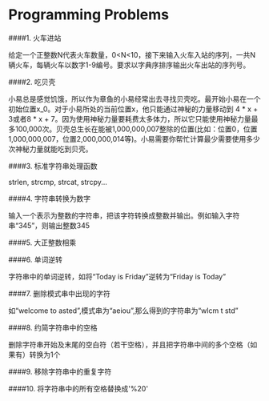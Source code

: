 # Programming Problems

####1. 火车进站    

给定一个正整数N代表火车数量，0<N<10，接下来输入火车入站的序列，一共N辆火车，每辆火车以数字1-9编号。要求以字典序排序输出火车出站的序列号。

####2. 吃贝壳

小易总是感觉饥饿，所以作为章鱼的小易经常出去寻找贝壳吃。最开始小易在一个初始位置x_0。对于小易所处的当前位置x，他只能通过神秘的力量移动到 4 * x + 3或者8 * x + 7。因为使用神秘力量要耗费太多体力，所以它只能使用神秘力量最多100,000次。贝壳总生长在能被1,000,000,007整除的位置(比如：位置0，位置1,000,000,007，位置2,000,000,014等)。小易需要你帮忙计算最少需要使用多少次神秘力量就能吃到贝壳。

####3. 标准字符串处理函数

strlen, strcmp, strcat, strcpy...

####4. 字符串转换为数字

输入一个表示为整数的字符串，把该字符转换成整数并输出。例如输入字符串“345”，则输出整数345

####5. 大正整数相乘

####6. 单词逆转

字符串中的单词逆转，如将“Today is Friday”逆转为“Friday is Today”

####7. 删除模式串中出现的字符

如“welcome to asted”,模式串为“aeiou”,那么得到的字符串为“wlcm t std”

####8. 约简字符串中的空格

删除字符串开始及末尾的空白符（若干空格），并且把字符串中间的多个空格（如果有）转换为1个

####9. 移除字符串中的重复字符

####10. 将字符串中的所有空格替换成'%20'

